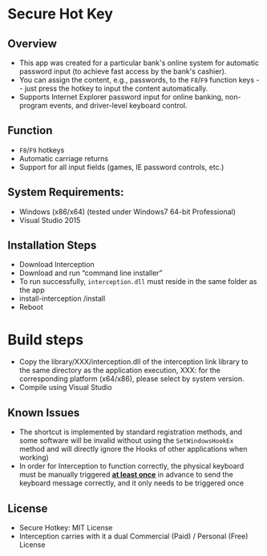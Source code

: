 # Secure Hot Key

## Overview
- This app was created for a particular bank's online system for automatic password input (to achieve fast access by the bank's cashier).
- You can assign the content, e.g., passwords, to the `F8`/`F9` function keys -- just press the hotkey to input the content automatically.
- Supports Internet Explorer password input for online banking, non-program events, and driver-level keyboard control.

## Function
- `F8`/`F9` hotkeys
- Automatic carriage returns
- Support for all input fields (games, IE password controls, etc.)

## System Requirements:
- Windows (x86/x64) (tested under Windows7 64-bit Professional)
- Visual Studio 2015

## Installation Steps
- Download Interception
- Download and run “command line installer”
- To run successfully, `interception.dll` must reside in the same folder as the app
- install-interception /install
- Reboot

# Build steps
- Copy the library/XXX/interception.dll of the interception link library to the same directory as the application execution, XXX: for the corresponding platform (x64/x86), please select by system version.
- Compile using Visual Studio

## Known Issues
- The shortcut is implemented by standard registration methods, and some software will be invalid without using the `SetWindowsHookEx` method and will directly ignore the Hooks of other applications when working)
- In order for Interception to function correctly, the physical keyboard must be manually triggered <ins><strong>at least once</strong></ins> in advance to send the keyboard message correctly, and it only needs to be triggered once

## License
- Secure Hotkey: MIT License 
- Interception carries with it a dual Commercial (Paid) / Personal (Free) License

